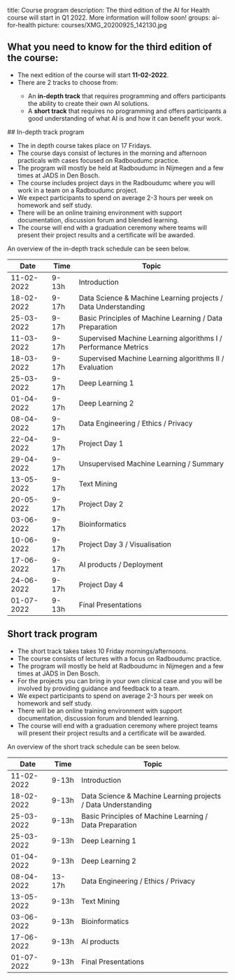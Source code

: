 title: Course program
description: The third edition of the AI for Health course will start in Q1 2022. More information will follow soon!
groups: ai-for-health
picture: courses/XMG_20200925_142130.jpg

## What you need to know for the third edition of the course:

<ul>
  <li>The next edition of the course will start <b>11-02-2022</b>.</li>
<li>There are 2 tracks to choose from: </li>
<ul>
  <li> An <b>in-depth track</b> that requires programming and offers participants the ability to create their own AI solutions.</li>
  <li> A <b>short track</b> that requires no programming and offers participants a good understanding of what AI is and how it can benefit your work.</li>
</ul>
</ul>  
## In-depth track program
<ul>
<li>The in depth course takes place on 17 Fridays.
<li>The course days consist of lectures in the morning and afternoon practicals with cases focused on Radboudumc practice.</li>
<li>The program will mostly be held at Radboudumc in Nijmegen and a few times at JADS in Den Bosch.</li>
<li>The course includes project days in the Radboudumc where you will work in a team on a Radboudumc project.</li>
<li>We expect participants to spend on average 2-3 hours per week on homework and self study.</li>
<li>There will be an online training environment with support documentation, discussion forum and blended learning.</li>
<li>The course will end with a graduation ceremony where teams will present their project results and a certificate will be awarded.</li>
</ul>

<!---

- The course will be held on 18 Fridays, with different topics per day, starting in Q1 2022.
- The course days consist of lectures in the morning and afternoon practicals with cases focused on Radboudumc practice.
- The program for the 18 Fridays will mostly be held at Radboudumc in Nijmegen and a few times at JADS in Den Bosch.
- The course includes 4 project days in the Radboudumc where you will work in a team on a Radboudumc project.
- We expect participants to spend on average 2-3 hours per week on homework and self study.
- There will be an online training environment with support documentation, discussion forum and blended learning.
- The course will end with a graduation ceremony where teams will present their project results and a certificate will be awarded.
-->

An overview of the in-depth track schedule can be seen below.

| Date  | Time |  Topic  |
| ----- | ------- | ------|
| 11-02-2022 | 9-13h | Introduction |
| 18-02-2022 | 9-17h | Data Science & Machine Learning projects / Data Understanding |
| 25-03-2022 | 9-17h | Basic Principles of Machine Learning / Data Preparation |
| 11-03-2022 | 9-17h | Supervised Machine Learning algorithms I / Performance Metrics |
| 18-03-2022 | 9-17h | Supervised Machine Learning algorithms II / Evaluation |
| 25-03-2022 | 9-17h | Deep Learning 1 |
| 01-04-2022 | 9-17h | Deep Learning 2 |
| 08-04-2022 | 9-17h | Data Engineering / Ethics / Privacy |
| 22-04-2022 | 9-17h | Project Day 1 |
| 29-04-2022 | 9-17h | Unsupervised Machine Learning / Summary |
| 13-05-2022 | 9-17h | Text Mining |
| 20-05-2022 | 9-17h | Project Day 2 |
| 03-06-2022 | 9-17h | Bioinformatics |
| 10-06-2022 | 9-17h | Project Day 3 / Visualisation |
| 17-06-2022 | 9-17h | AI products / Deployment |
| 24-06-2022 | 9-17h | Project Day 4 |
| 01-07-2022 | 9-13h | Final Presentations |

## Short track program

<ul>
<li>The short track takes takes 10 Friday mornings/afternoons.
<li>The course consists of lectures with a focus on Radboudumc practice.</li>
<li>The program will mostly be held at Radboudumc in Nijmegen and a few times at JADS in Den Bosch.</li>
<li>For the projects you can bring in your own clinical case and you will be involved by providing guidance and feedback to a team.</li>
<li>We expect participants to spend on average 2-3 hours per week on homework and self study.</li>
<li>There will be an online training environment with support documentation, discussion forum and blended learning.</li>
<li>The course will end with a graduation ceremony where project teams will present their project results and a certificate will be awarded.</li>
</ul>

An overview of the short track schedule can be seen below.
  
| Date  | Time |  Topic  |
| ----- | ------- | ------|
| 11-02-2022 | 9-13h | Introduction | 
| 18-02-2022 | 9-13h | Data Science & Machine Learning projects / Data Understanding |
| 25-03-2022 | 9-13h | Basic Principles of Machine Learning / Data Preparation | 
| 25-03-2022 | 9-13h | Deep Learning 1 |
| 01-04-2022 | 9-13h | Deep Learning 2 | 
| 08-04-2022 | 13-17h | Data Engineering / Ethics / Privacy |
| 13-05-2022 | 9-13h | Text Mining |
| 03-06-2022 | 9-13h | Bioinformatics |
| 17-06-2022 | 9-13h | AI products |
| 01-07-2022 | 9-13h | Final Presentations |
